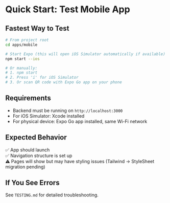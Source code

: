 # Quick Start: Test Mobile App

## Fastest Way to Test

```bash
# From project root
cd apps/mobile

# Start Expo (this will open iOS Simulator automatically if available)
npm start --ios

# Or manually:
# 1. npm start
# 2. Press 'i' for iOS Simulator
# 3. Or scan QR code with Expo Go app on your phone
```

## Requirements

- Backend must be running on `http://localhost:3000`
- For iOS Simulator: Xcode installed
- For physical device: Expo Go app installed, same Wi-Fi network

## Expected Behavior

✅ App should launch  
✅ Navigation structure is set up  
⚠️ Pages will show but may have styling issues (Tailwind → StyleSheet migration pending)

## If You See Errors

See `TESTING.md` for detailed troubleshooting.
